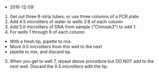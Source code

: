 - 2016-12-09:
1. Get out three 8-strip tubes, or use three columns of a PCR plate
2. Add 4.5 microliters of water to wells 2:8 of each column
3. Add 5.0 microliters of DNA from sample ("Chinook3") to well 1.
4. For wells 1 through 6 of each column:
  - With a fresh tip, pipette to mix.
  - Move 0.5 microliters from this well to the next
  - pipette to mix, and discard tip.
5. When you get to well 7, repeat above procedure but DO NOT add to the next well. Discard the 0.5 microliters with the tip.
